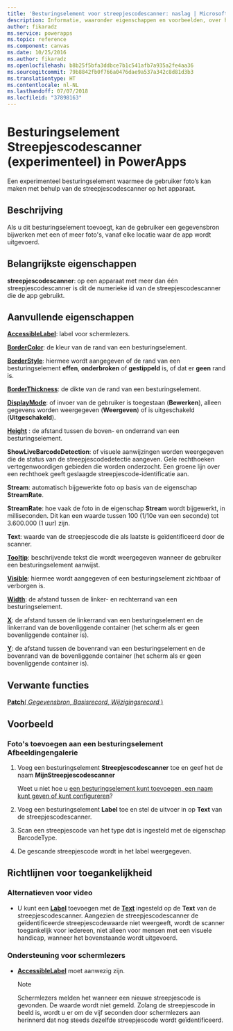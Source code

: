 ```yaml
---
title: 'Besturingselement voor streepjescodescanner: naslag | Microsoft Docs'
description: Informatie, waaronder eigenschappen en voorbeelden, over het besturingselement Streepjescodescanner
author: fikaradz
ms.service: powerapps
ms.topic: reference
ms.component: canvas
ms.date: 10/25/2016
ms.author: fikaradz
ms.openlocfilehash: b8b25f5bfa3ddbce7b1c541afb7a935a2fe4aa36
ms.sourcegitcommit: 79b8842fb0f766a0476dae9a537a342c8d81d3b3
ms.translationtype: HT
ms.contentlocale: nl-NL
ms.lasthandoff: 07/07/2018
ms.locfileid: "37898163"
---
```

# <a name="barcode-scanner-control-experimental-in-powerapps"></a>Besturingselement Streepjescodescanner (experimenteel) in PowerApps
Een experimenteel besturingselement waarmee de gebruiker foto’s kan maken met behulp van de streepjescodescanner op het apparaat.

## <a name="description"></a>Beschrijving
Als u dit besturingselement toevoegt, kan de gebruiker een gegevensbron bijwerken met een of meer foto's, vanaf elke locatie waar de app wordt uitgevoerd.

## <a name="key-properties"></a>Belangrijkste eigenschappen
**streepjescodescanner**: op een apparaat met meer dan één streepjescodescanner is dit de numerieke id van de streepjescodescanner die de app gebruikt.

## <a name="additional-properties"></a>Aanvullende eigenschappen
**[AccessibleLabel](properties-accessibility.md)**: label voor schermlezers.

**[BorderColor](properties-color-border.md)**: de kleur van de rand van een besturingselement.

**[BorderStyle](properties-color-border.md)**: hiermee wordt aangegeven of de rand van een besturingselement **effen**, **onderbroken** of **gestippeld** is, of dat er **geen** rand is.

**[BorderThickness](properties-color-border.md)**: de dikte van de rand van een besturingselement.

**[DisplayMode](properties-core.md)**: of invoer van de gebruiker is toegestaan (**Bewerken**), alleen gegevens worden weergegeven (**Weergeven**) of is uitgeschakeld (**Uitgeschakeld**).

**[Height](properties-size-location.md)** : de afstand tussen de boven- en onderrand van een besturingselement.

**ShowLiveBarcodeDetection**: of visuele aanwijzingen worden weergegeven die de status van de streepjescodedetectie aangeven. Gele rechthoeken vertegenwoordigen gebieden die worden onderzocht. Een groene lijn over een rechthoek geeft geslaagde streepjescode-identificatie aan.

**Stream**: automatisch bijgewerkte foto op basis van de eigenschap **StreamRate**.

**StreamRate**: hoe vaak de foto in de eigenschap **Stream** wordt bijgewerkt, in milliseconden.  Dit kan een waarde tussen 100 (1/10e van een seconde) tot 3.600.000 (1 uur) zijn.

**Text**: waarde van de streepjescode die als laatste is geïdentificeerd door de scanner.

**[Tooltip](properties-core.md)**: beschrijvende tekst die wordt weergegeven wanneer de gebruiker een besturingselement aanwijst.

**[Visible](properties-core.md)**: hiermee wordt aangegeven of een besturingselement zichtbaar of verborgen is.

**[Width](properties-size-location.md)**: de afstand tussen de linker- en rechterrand van een besturingselement.

**[X](properties-size-location.md)**: de afstand tussen de linkerrand van een besturingselement en de linkerrand van de bovenliggende container (het scherm als er geen bovenliggende container is).

**[Y](properties-size-location.md)**: de afstand tussen de bovenrand van een besturingselement en de bovenrand van de bovenliggende container (het scherm als er geen bovenliggende container is).

## <a name="related-functions"></a>Verwante functies
[**Patch**( *Gegevensbron*, *Basisrecord*, *Wijzigingsrecord* )](../functions/function-patch.md)

## <a name="example"></a>Voorbeeld
### <a name="add-photos-to-an-image-gallery-control"></a>Foto's toevoegen aan een besturingselement Afbeeldingengalerie
1. Voeg een besturingselement **Streepjescodescanner** toe en geef het de naam **MijnStreepjescodescanner**

    Weet u niet hoe u [een besturingselement kunt toevoegen, een naam kunt geven of kunt configureren](../add-configure-controls.md)?
2. Voeg een besturingselement **Label** toe en stel de uitvoer in op **Text** van de streepjescodescanner.  
3. Scan een streepjescode van het type dat is ingesteld met de eigenschap BarcodeType.
4. De gescande streepjescode wordt in het label weergegeven.


## <a name="accessibility-guidelines"></a>Richtlijnen voor toegankelijkheid
### <a name="video-alternatives"></a>Alternatieven voor video
* U kunt een **[Label](control-text-box.md)** toevoegen met de **[Text](properties-core.md)** ingesteld op de **Text** van de streepjescodescanner. Aangezien de streepjescodescanner de geïdentificeerde streepjescodewaarde niet weergeeft, wordt de scanner toegankelijk voor iedereen, niet alleen voor mensen met een visuele handicap, wanneer het bovenstaande wordt uitgevoerd.

### <a name="screen-reader-support"></a>Ondersteuning voor schermlezers
* **[AccessibleLabel](properties-accessibility.md)** moet aanwezig zijn.

    > [!NOTE]
  > Schermlezers melden het wanneer een nieuwe streepjescode is gevonden. De waarde wordt niet gemeld. Zolang de streepjescode in beeld is, wordt u er om de vijf seconden door schermlezers aan herinnerd dat nog steeds dezelfde streepjescode wordt geïdentificeerd.
